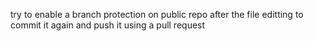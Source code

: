 try to enable a branch protection on public repo after the file editting to commit it again and push it using a pull request 